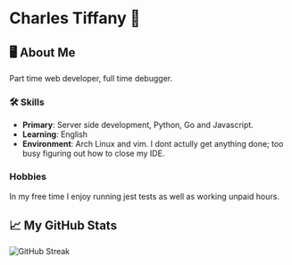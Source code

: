 # Charles Tiffany 👾

## 🖥️ About Me
Part time web developer, full time debugger.

### 🛠️ Skills
- **Primary**: Server side development, Python, Go and Javascript.
- **Learning**: English
- **Environment**: Arch Linux and vim. I dont actully get anything done; too busy figuring out how to close my IDE.

### Hobbies
In my free time I enjoy running jest tests as well as working unpaid hours.

## 📈 My GitHub Stats

![GitHub Streak](https://streak-stats.demolab.com?user=charleswt&theme=dark)
